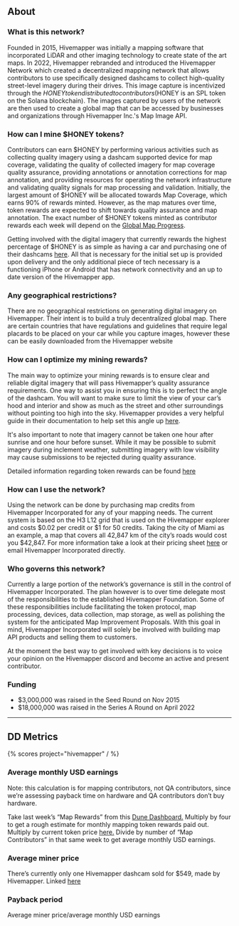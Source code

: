## About

### What is this network?

Founded in 2015, Hivemapper was initially a mapping software that incorporated LiDAR and other imaging technology to create state of the art maps. In 2022, Hivemapper rebranded and introduced the Hivemapper Network which created a decentralized mapping network that allows contributors to use specifically designed dashcams to collect high-quality street-level imagery during their drives. This image capture is incentivized through the $HONEY token distributed to contributors ($HONEY is an SPL token on the Solana blockchain). The images captured by users of the network are then used to create a global map that can be accessed by businesses and organizations through Hivemapper Inc.'s Map Image API.

### How can I mine $HONEY tokens?

Contributors can earn $HONEY by performing various activities such as collecting quality imagery using a dashcam supported device for map coverage, validating the quality of collected imagery for map coverage quality assurance, providing annotations or annotation corrections for map annotation, and providing resources for operating the network infrastructure and validating quality signals for map processing and validation. Initially, the largest amount of $HONEY will be allocated towards Map Coverage, which earns 90% of rewards minted. However, as the map matures over time, token rewards are expected to shift towards quality assurance and map annotation. The exact number of $HONEY tokens minted as contributor rewards each week will depend on the [Global Map Progress](https://docs.hivemapper.com/honey-token/earning-honey/global-map-progress).

Getting involved with the digital imagery that currently rewards the highest percentage of $HONEY is as simple as having a car and purchasing one of their dashcams [here](https://hivemapper.com/hivemapper-dashcam). All that is necessary for the initial set up is provided upon delivery and the only additional piece of tech necessary is a functioning iPhone or Android that has network connectivity and an up to date version of the Hivemapper app.

### Any geographical restrictions?

There are no geographical restrictions on generating digital imagery on Hivemapper. Their intent is to build a truly decentralized global map. There are certain countries that have regulations and guidelines that require legal placards to be placed on your car while you capture images, however these can be easily downloaded from the Hivemapper website

### How can I optimize my mining rewards?

The main way to optimize your mining rewards is to ensure clear and reliable digital imagery that will pass Hivemapper’s quality assurance requirements. One way to assist you in ensuring this is to perfect the angle of the dashcam. You will want to make sure to limit the view of your car’s hood and interior and show as much as the street and other surroundings without pointing too high into the sky. Hivemapper provides a very helpful guide in their documentation to help set this angle up [here](https://docs.hivemapper.com/honey-token/earning-honey/individual-reward-factors/clarity-of-view).

It's also important to note that imagery cannot be taken one hour after sunrise and one hour before sunset. While it may be possible to submit imagery during inclement weather, submitting imagery with low visibility may cause submissions to be rejected during quality assurance.

Detailed information regarding token rewards can be found [here](https://docs.hivemapper.com/honey-token/earning-honey/ways-to-contribute)

### How can I use the network?

Using the network can be done by purchasing map credits from Hivemapper Incorporated for any of your mapping needs. The current system is based on the H3 L12 grid that is used on the Hivemapper explorer and costs $0.02 per credit or $1 for 50 credits. Taking the city of Miami as an example, a map that covers all 42,847 km of the city’s roads would cost you $42,847. For more information take a look at their pricing sheet [here](https://hivemapper.com/pricing/) or email Hivemapper Incorporated directly.

### Who governs this network?

Currently a large portion of the network’s governance is still in the control of Hivemapper Incorporated. The plan however is to over time delegate most of the responsibilities to the established Hivemapper Foundation. Some of these responsibilities include facilitating the token protocol, map processing, devices, data collection, map storage, as well as polishing the system for the anticipated Map Improvement Proposals. With this goal in mind, Hivemapper Incorporated will solely be involved with building map API products and selling them to customers.

At the moment the best way to get involved with key decisions is to voice your opinion on the Hivemapper discord and become an active and present contributor.

### Funding

- $3,000,000 was raised in the Seed Round on Nov 2015
- $18,000,000 was raised in the Series A Round on April 2022

---

## DD Metrics

{% scores project="hivemapper" / %}

### Average monthly USD earnings

Note: this calculation is for mapping contributors, not QA contributors, since we’re assessing payback time on hardware and QA contributors don’t buy hardware.

Take last week’s “Map Rewards” from this [Dune Dashboard.](https://dune.com/murathan/hivemapper) Multiply by four to get a rough estimate for monthly mapping token rewards paid out. Multiply by current token price [here.](https://coinmarketcap.com/currencies/hivemapper/) Divide by number of “Map Contributors” in that same week to get average monthly USD earnings.

### Average miner price

There’s currently only one Hivemapper dashcam sold for $549, made by Hivemapper. Linked [here](https://shop.hivemapper.com/products/hivemapper-dashcam-pi)

### Payback period

Average miner price/average monthly USD earnings
